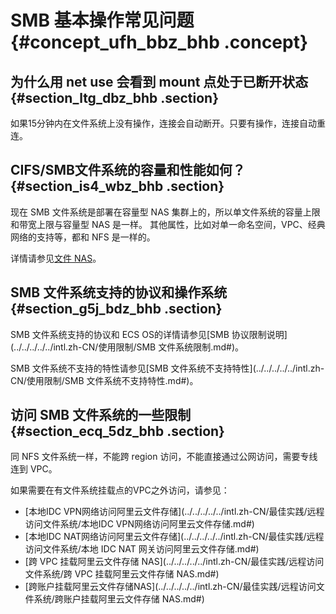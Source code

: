 # SMB 基本操作常见问题 {#concept_ufh_bbz_bhb .concept}

## 为什么用 net use 会看到 mount 点处于已断开状态 {#section_ltg_dbz_bhb .section}

如果15分钟内在文件系统上没有操作，连接会自动断开。只要有操作，连接自动重连。

## CIFS/SMB文件系统的容量和性能如何？ {#section_is4_wbz_bhb .section}

现在 SMB 文件系统是部署在容量型 NAS 集群上的，所以单文件系统的容量上限和带宽上限与容量型 NAS 是一样。 其他属性，比如对单一命名空间，VPC、经典网络的支持等，都和 NFS 是一样的。

详情请参见[文件 NAS](https://www.aliyun.com/price/product#/nas/detail)。

## SMB 文件系统支持的协议和操作系统 {#section_g5j_bdz_bhb .section}

SMB 文件系统支持的协议和 ECS OS的详情请参见[SMB 协议限制说明](../../../../../intl.zh-CN/使用限制/SMB 文件系统限制.md#)。

SMB 文件系统不支持的特性请参见[SMB 文件系统不支持特性](../../../../../intl.zh-CN/使用限制/SMB 文件系统不支持特性.md#)。

## 访问 SMB 文件系统的一些限制 {#section_ecq_5dz_bhb .section}

同 NFS 文件系统一样，不能跨 region 访问，不能直接通过公网访问，需要专线连到 VPC。

如果需要在有文件系统挂载点的VPC之外访问，请参见：

-   [本地IDC VPN网络访问阿里云文件存储](../../../../../intl.zh-CN/最佳实践/远程访问文件系统/本地IDC VPN网络访问阿里云文件存储.md#)
-   [本地IDC NAT网络访问阿里云文件存储](../../../../../intl.zh-CN/最佳实践/远程访问文件系统/本地 IDC NAT 网关访问阿里云文件存储.md#)
-   [跨 VPC 挂载阿里云文件存储 NAS](../../../../../intl.zh-CN/最佳实践/远程访问文件系统/跨 VPC 挂载阿里云文件存储 NAS.md#)
-   [跨账户挂载阿里云文件存储NAS](../../../../../intl.zh-CN/最佳实践/远程访问文件系统/跨账户挂载阿里云文件存储 NAS.md#)

